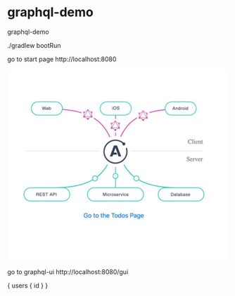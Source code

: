 # graphql-demo
graphql-demo

./gradlew bootRun 

go to start page
http://localhost:8080

![Alt text](image.jpg?raw=true "Todo")

go to graphql-ui
http://localhost:8080/gui

{
  users {
    id
  }
}
